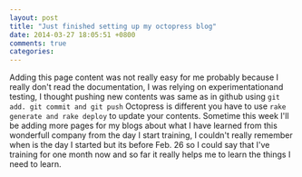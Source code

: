 ```yaml
---
layout: post
title: "Just finished setting up my octopress blog"
date: 2014-03-27 18:05:51 +0800
comments: true
categories: 
---
```



Adding this page content was not really easy for me probably because I really don't read the documentation, I was relying on experimentationand testing, I thought pushing new contents was same as in github using
<code>git add. git commit and git push</code> Octopress is different you have to use <code>rake generate and rake deploy</code> to update your contents.
Sometime this week I'll be adding more pages for my blogs about what I have learned from this wonderfull company from the day I start training, I couldn't really remember when is the day I started but its before Feb. 26 so I could say that I've training for one month now and so far it really helps me to learn the things I need to learn.